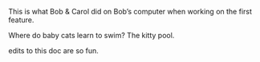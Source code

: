 
This is what Bob & Carol did on Bob’s computer when working on the first feature.

Where do baby cats learn to swim? The kitty pool.

edits to this doc are so fun.

